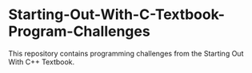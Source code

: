 # Starting-Out-With-C-Textbook-Program-Challenges
This repository contains programming challenges from the Starting Out With C++ Textbook.
